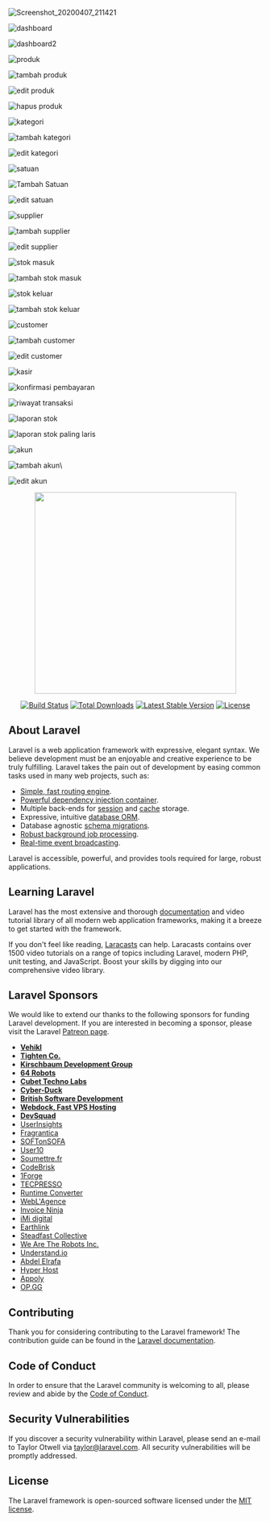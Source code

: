 ![Screenshot_20200407_211421](https://user-images.githubusercontent.com/53652867/79923866-a4830c00-8460-11ea-80b1-d804a10ad33f.png)

![dashboard](https://user-images.githubusercontent.com/53652867/79923926-caa8ac00-8460-11ea-8dce-63f119e753ca.png)

![dashboard2](https://user-images.githubusercontent.com/53652867/79924027-05124900-8461-11ea-8d77-3b2950e38bfe.png)

![produk](https://user-images.githubusercontent.com/53652867/79924048-1b200980-8461-11ea-9d9d-1de74e1789f3.png)

![tambah produk](https://user-images.githubusercontent.com/53652867/79924071-2b37e900-8461-11ea-8140-0e60cbceec70.png)

![edit produk](https://user-images.githubusercontent.com/53652867/79924085-31c66080-8461-11ea-8012-4267810a3789.png)

![hapus produk](https://user-images.githubusercontent.com/53652867/79925100-b31ef280-8463-11ea-9f47-f1e7675977f1.png)

![kategori](https://user-images.githubusercontent.com/53652867/79924108-3ee34f80-8461-11ea-872a-df3ab4c96637.png)

![tambah kategori](https://user-images.githubusercontent.com/53652867/79924114-44d93080-8461-11ea-9ee5-41e34293369b.png)

![edit kategori](https://user-images.githubusercontent.com/53652867/79924122-499de480-8461-11ea-930f-17c6f00497ce.png)

![satuan](https://user-images.githubusercontent.com/53652867/79924138-53274c80-8461-11ea-8504-11a9d112e5ed.png)

![Tambah Satuan](https://user-images.githubusercontent.com/53652867/79924314-b4e7b680-8461-11ea-9804-18fbcd988622.png)

![edit satuan](https://user-images.githubusercontent.com/53652867/79924328-ba450100-8461-11ea-8d0d-6622025fce88.png)

![supplier](https://user-images.githubusercontent.com/53652867/79924345-c466ff80-8461-11ea-95b8-472686f1c779.png)

![tambah supplier](https://user-images.githubusercontent.com/53652867/79924355-c92bb380-8461-11ea-8fe7-0f0cca6d5ec4.png)

![edit supplier](https://user-images.githubusercontent.com/53652867/79924363-ce88fe00-8461-11ea-85c6-2ad1118c4bf2.png)

![stok masuk](https://user-images.githubusercontent.com/53652867/79924376-d9439300-8461-11ea-814d-c5c3702e771e.png)

![tambah stok masuk](https://user-images.githubusercontent.com/53652867/79924385-df397400-8461-11ea-933c-ca9bec16b87d.png)

![stok keluar](https://user-images.githubusercontent.com/53652867/79924406-e9f40900-8461-11ea-996d-e291b882e2f2.png)

![tambah stok keluar](https://user-images.githubusercontent.com/53652867/79924416-f0828080-8461-11ea-8564-127f3f06555a.png)

![customer](https://user-images.githubusercontent.com/53652867/79924427-f5dfcb00-8461-11ea-9740-b7ed3a2fd1b4.png)

![tambah customer](https://user-images.githubusercontent.com/53652867/79924542-36d7df80-8462-11ea-96dc-d95be60cea9a.png)

![edit customer](https://user-images.githubusercontent.com/53652867/79924918-4b68a780-8463-11ea-8b31-1e240bc1860a.png)

![kasir](https://user-images.githubusercontent.com/53652867/79924940-57ed0000-8463-11ea-9fee-aa1778f130db.png)

![konfirmasi pembayaran](https://user-images.githubusercontent.com/53652867/79924958-65a28580-8463-11ea-80e6-2c1e8b1ddb0c.png)

![riwayat transaksi](https://user-images.githubusercontent.com/53652867/79924987-7b17af80-8463-11ea-8019-3e8af517a5dd.png)

![laporan stok](https://user-images.githubusercontent.com/53652867/79925023-87037180-8463-11ea-843f-9173b95c9f9f.png)

![laporan stok paling laris](https://user-images.githubusercontent.com/53652867/79925035-8cf95280-8463-11ea-821b-2c57eca0eb32.png)

![akun](https://user-images.githubusercontent.com/53652867/79925047-92569d00-8463-11ea-8494-6b0829d18e5f.png)

![tambah akun](https://user-images.githubusercontent.com/53652867/79925058-971b5100-8463-11ea-8ccc-883b3b85a831.png)\

![edit akun](https://user-images.githubusercontent.com/53652867/79925067-9aaed800-8463-11ea-8683-58ce3a1cba8a.png)

<p align="center"><img src="https://res.cloudinary.com/dtfbvvkyp/image/upload/v1566331377/laravel-logolockup-cmyk-red.svg" width="400"></p>

<p align="center">
<a href="https://travis-ci.org/laravel/framework"><img src="https://travis-ci.org/laravel/framework.svg" alt="Build Status"></a>
<a href="https://packagist.org/packages/laravel/framework"><img src="https://poser.pugx.org/laravel/framework/d/total.svg" alt="Total Downloads"></a>
<a href="https://packagist.org/packages/laravel/framework"><img src="https://poser.pugx.org/laravel/framework/v/stable.svg" alt="Latest Stable Version"></a>
<a href="https://packagist.org/packages/laravel/framework"><img src="https://poser.pugx.org/laravel/framework/license.svg" alt="License"></a>
</p>

## About Laravel

Laravel is a web application framework with expressive, elegant syntax. We believe development must be an enjoyable and creative experience to be truly fulfilling. Laravel takes the pain out of development by easing common tasks used in many web projects, such as:

- [Simple, fast routing engine](https://laravel.com/docs/routing).
- [Powerful dependency injection container](https://laravel.com/docs/container).
- Multiple back-ends for [session](https://laravel.com/docs/session) and [cache](https://laravel.com/docs/cache) storage.
- Expressive, intuitive [database ORM](https://laravel.com/docs/eloquent).
- Database agnostic [schema migrations](https://laravel.com/docs/migrations).
- [Robust background job processing](https://laravel.com/docs/queues).
- [Real-time event broadcasting](https://laravel.com/docs/broadcasting).

Laravel is accessible, powerful, and provides tools required for large, robust applications.

## Learning Laravel

Laravel has the most extensive and thorough [documentation](https://laravel.com/docs) and video tutorial library of all modern web application frameworks, making it a breeze to get started with the framework.

If you don't feel like reading, [Laracasts](https://laracasts.com) can help. Laracasts contains over 1500 video tutorials on a range of topics including Laravel, modern PHP, unit testing, and JavaScript. Boost your skills by digging into our comprehensive video library.

## Laravel Sponsors

We would like to extend our thanks to the following sponsors for funding Laravel development. If you are interested in becoming a sponsor, please visit the Laravel [Patreon page](https://patreon.com/taylorotwell).

- **[Vehikl](https://vehikl.com/)**
- **[Tighten Co.](https://tighten.co)**
- **[Kirschbaum Development Group](https://kirschbaumdevelopment.com)**
- **[64 Robots](https://64robots.com)**
- **[Cubet Techno Labs](https://cubettech.com)**
- **[Cyber-Duck](https://cyber-duck.co.uk)**
- **[British Software Development](https://www.britishsoftware.co)**
- **[Webdock, Fast VPS Hosting](https://www.webdock.io/en)**
- **[DevSquad](https://devsquad.com)**
- [UserInsights](https://userinsights.com)
- [Fragrantica](https://www.fragrantica.com)
- [SOFTonSOFA](https://softonsofa.com/)
- [User10](https://user10.com)
- [Soumettre.fr](https://soumettre.fr/)
- [CodeBrisk](https://codebrisk.com)
- [1Forge](https://1forge.com)
- [TECPRESSO](https://tecpresso.co.jp/)
- [Runtime Converter](http://runtimeconverter.com/)
- [WebL'Agence](https://weblagence.com/)
- [Invoice Ninja](https://www.invoiceninja.com)
- [iMi digital](https://www.imi-digital.de/)
- [Earthlink](https://www.earthlink.ro/)
- [Steadfast Collective](https://steadfastcollective.com/)
- [We Are The Robots Inc.](https://watr.mx/)
- [Understand.io](https://www.understand.io/)
- [Abdel Elrafa](https://abdelelrafa.com)
- [Hyper Host](https://hyper.host)
- [Appoly](https://www.appoly.co.uk)
- [OP.GG](https://op.gg)

## Contributing

Thank you for considering contributing to the Laravel framework! The contribution guide can be found in the [Laravel documentation](https://laravel.com/docs/contributions).

## Code of Conduct

In order to ensure that the Laravel community is welcoming to all, please review and abide by the [Code of Conduct](https://laravel.com/docs/contributions#code-of-conduct).

## Security Vulnerabilities

If you discover a security vulnerability within Laravel, please send an e-mail to Taylor Otwell via [taylor@laravel.com](mailto:taylor@laravel.com). All security vulnerabilities will be promptly addressed.

## License

The Laravel framework is open-sourced software licensed under the [MIT license](https://opensource.org/licenses/MIT).
